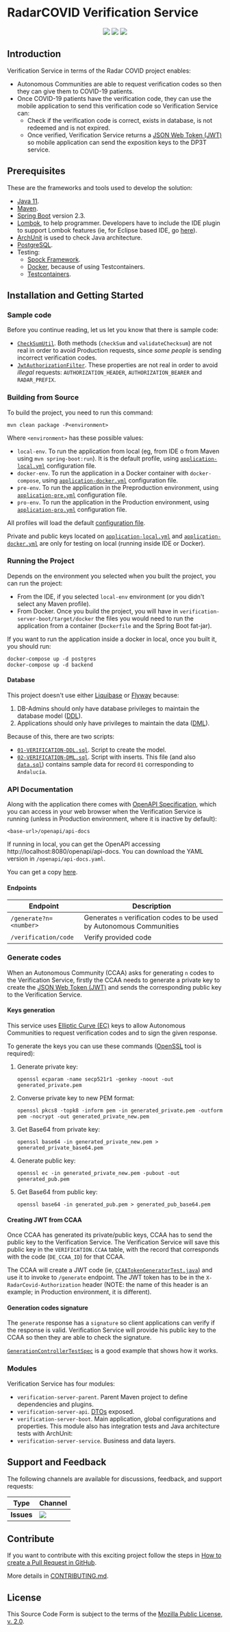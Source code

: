 # RadarCOVID Verification Service

<p align="center">
    <a href="https://github.com/RadarCOVID/radar-covid-backend-verification-server/commits/" title="Last Commit"><img src="https://img.shields.io/github/last-commit/RadarCOVID/radar-covid-backend-verification-server?style=flat"></a>
    <a href="https://github.com/RadarCOVID/radar-covid-backend-verification-server/issues" title="Open Issues"><img src="https://img.shields.io/github/issues/RadarCOVID/radar-covid-backend-verification-server?style=flat"></a>
    <a href="https://github.com/RadarCOVID/radar-covid-backend-verification-server/blob/master/LICENSE" title="License"><img src="https://img.shields.io/badge/License-MPL%202.0-brightgreen.svg?style=flat"></a>
</p>

## Introduction

Verification Service in terms of the Radar COVID project enables:

- Autonomous Communities are able to request verification codes so then they can give them to COVID-19 patients.
- Once COVID-19 patients have the verification code, they can use the mobile application to send this verification code so Verification Service can:
    - Check if the verification code is correct, exists in database, is not redeemed and is not expired.
    - Once verified, Verification Service returns a [JSON Web Token (JWT)](https://jwt.io/) so mobile application can send the exposition keys to the DP3T service.

## Prerequisites

These are the frameworks and tools used to develop the solution:

- [Java 11](https://openjdk.java.net/).
- [Maven](https://maven.apache.org/).
- [Spring Boot](https://spring.io/projects/spring-boot) version 2.3.
- [Lombok](https://projectlombok.org/), to help programmer. Developers have to include the IDE plugin to support Lombok features (ie, for Eclipse based IDE, go [here](https://projectlombok.org/setup/eclipse)).
- [ArchUnit](https://www.archunit.org/) is used to check Java architecture.
- [PostgreSQL](https://www.postgresql.org/).
- Testing:
    - [Spock Framework](http://spockframework.org/).
    - [Docker](https://www.docker.com/), because of using Testcontainers.
    - [Testcontainers](https://www.testcontainers.org/).

## Installation and Getting Started

### Sample code

Before you continue reading, let us let you know that there is sample code:

- [`CheckSumUtil`](./verification-server-api/src/main/java/es/gob/radarcovid/verification/util/CheckSumUtil.java). Both methods (`checkSum` and `validateChecksum`) are not real in order to avoid Production requests, since _some people_ is sending incorrect verification codes.
- [`JwtAuthorizationFilter`](./verification-server-service/src/main/java/es/gob/radarcovid/verification/security/JwtAuthorizationFilter.java). These properties are not real in order to avoid _illegal_ requests: `AUTHORIZATION_HEADER`, `AUTHORIZATION_BEARER` and `RADAR_PREFIX`.

### Building from Source

To build the project, you need to run this command:

```shell
mvn clean package -P<environment>
```

Where `<environment>` has these possible values:

- `local-env`. To run the application from local (eg, from IDE o from Maven using `mvn spring-boot:run`). It is the default profile, using [`application-local.yml`](./verification-server-boot/src/main/resources/application-local.yml) configuration file.
- `docker-env`. To run the application in a Docker container with `docker-compose`, using [`application-docker.yml`](./verification-server-boot/src/main/resources/application-docker.yml) configuration file.
- `pre-env`. To run the application in the Preproduction environment, using [`application-pre.yml`](./verification-server-boot/src/main/resources/application-pre.yml) configuration file.
- `pro-env`. To run the application in the Production environment, using [`application-pro.yml`](./verification-server-boot/src/main/resources/application-pro.yml) configuration file.

All profiles will load the default [configuration file](./verification-server-boot/src/main/resources/application.yml).

Private and public keys located on [`application-local.yml`](./verification-server-boot/src/main/resources/application-local.yml) and [`application-docker.yml`](./verification-server-boot/src/main/resources/application-docker.yml) are only for testing on local (running inside IDE or Docker).

### Running the Project

Depends on the environment you selected when you built the project, you can run the project:

- From the IDE, if you selected `local-env` environment (or you didn't select any Maven profile).
- From Docker. Once you build the project, you will have in `verification-server-boot/target/docker` the files you would need to run the application from a container (`Dockerfile` and the Spring Boot fat-jar).

If you want to run the application inside a docker in local, once you built it, you should run:

```shell
docker-compose up -d postgres
docker-compose up -d backend
```

#### Database

This project doesn't use either [Liquibase](https://www.liquibase.org/) or [Flyway](https://flywaydb.org/) because:

1. DB-Admins should only have database privileges to maintain the database model ([DDL](https://en.wikipedia.org/wiki/Data_definition_language)).
2. Applications should only have privileges to maintain the data ([DML](https://en.wikipedia.org/wiki/Data_manipulation_language)).

Because of this, there are two scripts:

- [`01-VERIFICATION-DDL.sql`](./sql/01-VERIFICATION-DDL.sql). Script to create the model.
- [`02-VERIFICATION-DML.sql`](./sql/02-VERIFICATION-DML.sql). Script with inserts. This file (and also [`data.sql`](./verification-server-boot/src/test/resources/data.sql)) contains sample data for record `01` corresponding to `Andalucía`.

### API Documentation

Along with the application there comes with [OpenAPI Specification](https://www.openapis.org/), which you can access in your web browser when the Verification Service is running (unless in Production environment, where it is inactive by default):

```shell
<base-url>/openapi/api-docs
```

If running in local, you can get the OpenAPI accessing http://localhost:8080/openapi/api-docs. You can download the YAML version in `/openapi/api-docs.yaml`.

You can get a copy [here](./verification-server-api/api-docs.yaml).

#### Endpoints

| Endpoint | Description |
| -------- | ----------- |
| `/generate?n=<number>` | Generates `n` verification codes to be used by Autonomous Communities |
| `/verification/code` | Verify provided code |

### Generate codes

When an Autonomous Community (CCAA) asks for generating `n` codes to the Verification Service, firstly the CCAA needs to generate a private key to create the [JSON Web Token (JWT)](https://jwt.io) and sends the corresponding public key to the Verification Service.

#### Keys generation

This service uses [Elliptic Curve (EC)](https://en.wikipedia.org/wiki/Elliptic-curve_cryptography) keys to allow Autonomous Communities to request verification codes and to sign the given response.

To generate the keys you can use these commands ([OpenSSL](https://www.openssl.org/) tool is required):

1. Generate private key:
    ```shell
    openssl ecparam -name secp521r1 -genkey -noout -out generated_private.pem
    ```
2. Converse private key to new PEM format:
    ```shell
    openssl pkcs8 -topk8 -inform pem -in generated_private.pem -outform pem -nocrypt -out generated_private_new.pem
    ```
3. Get Base64 from private key:
    ```shell
    openssl base64 -in generated_private_new.pem > generated_private_base64.pem
    ```
4. Generate public key:
    ```shell
    openssl ec -in generated_private_new.pem -pubout -out generated_pub.pem
    ```
5. Get Base64 from public key:
    ```shell
    openssl base64 -in generated_pub.pem > generated_pub_base64.pem
    ```

#### Creating JWT from CCAA

Once CCAA has generated its private/public keys, CCAA has to send the public key to the Verification Service. The Verification Service will save this public key in the `VERIFICATION.CCAA` table, with the record that corresponds with the code (`DE_CCAA_ID`) for that CCAA.

The CCAA will create a JWT code (ie, [`CCAATokenGeneratorTest.java`](./verification-server-boot/src/test/java/es.gob.radarcovid.verification.test.CCAATokenGeneratorTest.java)) and use it to invoke to `/generate` endpoint. The JWT token has to be in the `X-RadarCovid-Authorization` header (NOTE: the name of this header is an example; in Production environment, it is different).

#### Generation codes signature

The `generate` response has a `signature` so client applications can verify if the response is valid. Verification Service will provide his public key to the CCAA so then they are able to check the signature.

[`GenerationControllerTestSpec`](./verification-server-boot/src/test/groovy/es/gob/radarcovid/verification/controller/test/GenerationControllerTestSpec.groovy) is a good example that shows how it works.

### Modules

Verification Service has four modules:

- `verification-server-parent`. Parent Maven project to define dependencies and plugins.
- `verification-server-api`. [DTOs](https://en.wikipedia.org/wiki/Data_transfer_object) exposed.
- `verification-server-boot`. Main application, global configurations and properties. This module also has integration tests and Java architecture tests with ArchUnit:
- `verification-server-service`. Business and data layers.

## Support and Feedback
The following channels are available for discussions, feedback, and support requests:

| Type       | Channel                                                |
| ---------- | ------------------------------------------------------ |
| **Issues** | <a href="https://github.com/RadarCOVID/radar-covid-backend-verification-server/issues" title="Open Issues"><img src="https://img.shields.io/github/issues/RadarCOVID/radar-covid-backend-verification-server?style=flat"></a> |

## Contribute

If you want to contribute with this exciting project follow the steps in [How to create a Pull Request in GitHub](https://opensource.com/article/19/7/create-pull-request-github).

More details in [CONTRIBUTING.md](./CONTRIBUTING.md).

## License

This Source Code Form is subject to the terms of the [Mozilla Public License, v. 2.0](https://www.mozilla.org/en-US/MPL/2.0/).
